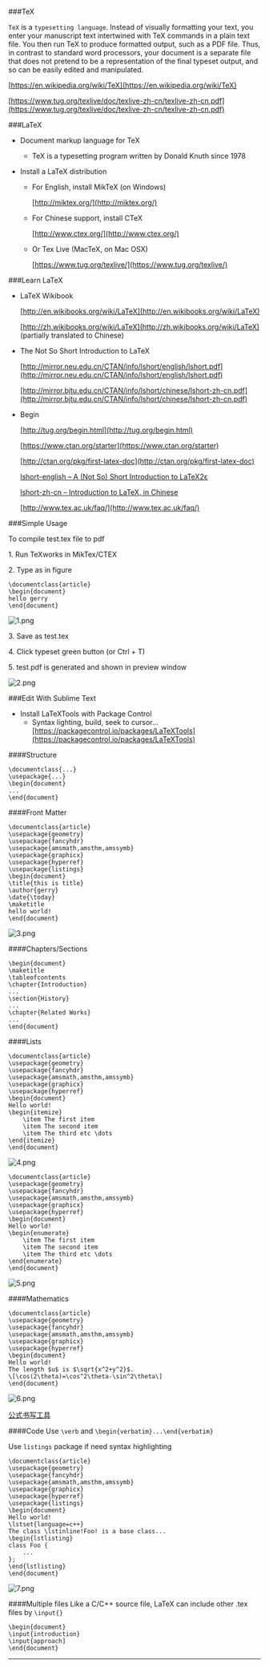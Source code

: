 
###TeX

`TeX` is a `typesetting language`. Instead of visually formatting your text, you enter your manuscript text intertwined with TeX commands in a plain text file. You then run TeX to produce formatted output, such as a PDF file. Thus, in contrast to standard word processors, your document is a separate file that does not pretend to be a representation of the final typeset output, and so can be easily edited and manipulated. 

[https://en.wikipedia.org/wiki/TeX](https://en.wikipedia.org/wiki/TeX)

[https://www.tug.org/texlive/doc/texlive-zh-cn/texlive-zh-cn.pdf](https://www.tug.org/texlive/doc/texlive-zh-cn/texlive-zh-cn.pdf)

###LaTeX

* Document markup language for TeX

	* TeX is a typesetting program written by Donald Knuth since 1978
	
* Install a LaTeX distribution
	* For English, install MikTeX (on Windows)
		
		[http://miktex.org/](http://miktex.org/)
	
	* For Chinese support, install CTeX
	
		[http://www.ctex.org/](http://www.ctex.org/)
	
	* Or Tex Live (MacTeX, on Mac OSX)
	
		[https://www.tug.org/texlive/](https://www.tug.org/texlive/)


###Learn LaTeX

* LaTeX Wikibook

	[http://en.wikibooks.org/wiki/LaTeX](http://en.wikibooks.org/wiki/LaTeX)

	[http://zh.wikibooks.org/wiki/LaTeX](http://zh.wikibooks.org/wiki/LaTeX) (partially translated to Chinese)
	* The Not So Short Introduction to LaTeX
	[http://mirror.neu.edu.cn/CTAN/info/lshort/english/lshort.pdf](http://mirror.neu.edu.cn/CTAN/info/lshort/english/lshort.pdf)
	[http://mirror.bjtu.edu.cn/CTAN/info/lshort/chinese/lshort-zh-cn.pdf](http://mirror.bjtu.edu.cn/CTAN/info/lshort/chinese/lshort-zh-cn.pdf)
* Begin
	[http://tug.org/begin.html](http://tug.org/begin.html)
	[https://www.ctan.org/starter](https://www.ctan.org/starter)
	[http://ctan.org/pkg/first-latex-doc](http://ctan.org/pkg/first-latex-doc)
	[lshort-en­glish – A (Not So) Short In­tro­duc­tion to LaTeX2ε](https://www.ctan.org/tex-archive/info/lshort/english/)
	[lshort-zh-cn – Introduction to LaTeX, in Chinese](https://www.ctan.org/pkg/lshort-zh-cn)
	[http://www.tex.ac.uk/faq/](http://www.tex.ac.uk/faq/)
###Simple Usage
To compile test.tex file to pdf
1\. Run TeXworks in MikTex/CTEX
2\. Type as in figure

```
\documentclass{article}\begin{document}hello gerry\end{document}```
![1.png](https://github.com/gerryyang/mac-utils/blob/master/tools/software_documentation_tools/LaTeX/pic/1.png)

3\. Save as test.tex

4\. Click typeset green button (or Ctrl + T)

5\. test.pdf is generated and shown in preview window

![2.png](https://github.com/gerryyang/mac-utils/blob/master/tools/software_documentation_tools/LaTeX/pic/2.png) 

###Edit With Sublime Text

* Install LaTeXTools with Package Control
	* Syntax lighting, build, seek to cursor... 
	[https://packagecontrol.io/packages/LaTeXTools](https://packagecontrol.io/packages/LaTeXTools)

####Structure
```
\documentclass{...}
\usepackage{...}
\begin{document}
...
\end{document}
```

####Front Matter
```
\documentclass{article}
\usepackage{geometry}
\usepackage{fancyhdr}
\usepackage{amsmath,amsthm,amssymb}
\usepackage{graphicx}
\usepackage{hyperref}
\usepackage{listings}
\begin{document}
\title{this is title}
\author{gerry}
\date{\today}
\maketitle
hello world!
\end{document}
```
![3.png](https://github.com/gerryyang/mac-utils/blob/master/tools/software_documentation_tools/LaTeX/pic/3.png)

####Chapters/Sections
```
\begin{document}
\maketitle
\tableofcontents
\chapter{Introduction}
...
\section{History}
...
\chapter{Related Works}
...
\end{document}
```

####Lists

```
\documentclass{article}
\usepackage{geometry}
\usepackage{fancyhdr}
\usepackage{amsmath,amsthm,amssymb}
\usepackage{graphicx}
\usepackage{hyperref}
\begin{document}
Hello world!
\begin{itemize}
	\item The first item
	\item The second item
	\item The third etc \dots
\end{itemize}
\end{document}
```
![4.png](https://github.com/gerryyang/mac-utils/blob/master/tools/software_documentation_tools/LaTeX/pic/4.png)

```
\documentclass{article}
\usepackage{geometry}
\usepackage{fancyhdr}
\usepackage{amsmath,amsthm,amssymb}
\usepackage{graphicx}
\usepackage{hyperref}
\begin{document}
Hello world!
\begin{enumerate}
	\item The first item
	\item The second item
	\item The third etc \dots
\end{enumerate}
\end{document}
```
![5.png](https://github.com/gerryyang/mac-utils/blob/master/tools/software_documentation_tools/LaTeX/pic/5.png)

####Mathematics
```
\documentclass{article}
\usepackage{geometry}
\usepackage{fancyhdr}
\usepackage{amsmath,amsthm,amssymb}
\usepackage{graphicx}
\usepackage{hyperref}
\begin{document}
Hello world!
The length $u$ is $\sqrt{x^2+y^2}$.
\[\cos(2\theta)=\cos^2\theta-\sin^2\theta\]
\end{document}
```
![6.png](https://github.com/gerryyang/mac-utils/blob/master/tools/software_documentation_tools/LaTeX/pic/6.png)

[公式书写工具](http://www.codecogs.com/latex/eqneditor.php)

####Code
Use `\verb` and `\begin{verbatim}...\end{verbatim}`

Use `listings` package if need syntax highlighting

```
\documentclass{article}
\usepackage{geometry}
\usepackage{fancyhdr}
\usepackage{amsmath,amsthm,amssymb}
\usepackage{graphicx}
\usepackage{hyperref}
\usepackage{listings}
\begin{document}
Hello world!
\lstset{language=c++}
The class \lstinline!Foo! is a base class...
\begin{lstlisting}
class Foo {
	...
};
\end{lstlisting}
\end{document}
```
![7.png](https://github.com/gerryyang/mac-utils/blob/master/tools/software_documentation_tools/LaTeX/pic/7.png)


####Multiple files
Like a C/C++ source file, LaTeX can include other .tex files by `\input{}`

```
\begin{document}
\input{introduction}
\input{approach]
\end{document}
```

-------
